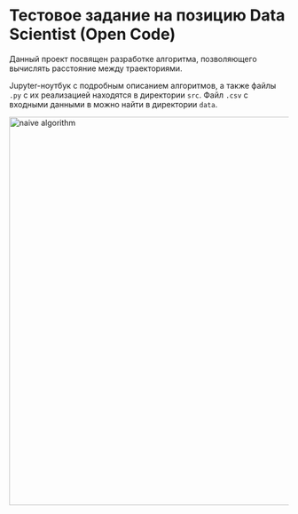 # Тестовое задание на позицию Data Scientist (Open Code)

Данный проект посвящен разработке алгоритма, позволяющего вычислять расстояние между траекториями.

Jupyter-ноутбук с подробным описанием алгоритмов, а также файлы `.py` с их реализацией находятся в директории `src`. Файл `.csv` с входными данными в можно найти в директории `data`. 

<p align="left">
  <img src="https://github.com/inzrv/open-code-test/blob/main/dst.png" width="700" title="naive algorithm">
</p>

